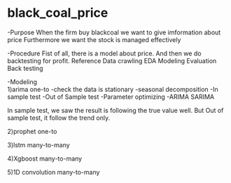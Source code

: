# black_coal_price
 
-Purpose 
  When the firm buy blackcoal we want to give imformation about price
  Furthermore we want the stock is managed effectively
 
-Procedure
Fist of all, there is a model about price. And then we do backtesting for profit. 
  Reference
  Data crawling 
  EDA
  Modeling
  Evaluation
  Back testing
 
 
-Modeling  
1)arima
one-to
 -check the data is stationary
 -seasonal decomposition
 -In sample test
 -Out of Sample test
 -Parameter optimizing
 -ARIMA SARIMA

In sample test, we saw the result is following the true value well. 
But Out of sample test, it follow the trend only.


2)prophet
one-to
 
3)lstm
many-to-many 
 
4)Xgboost
many-to-many
 
5)1D convolution
many-to-many
